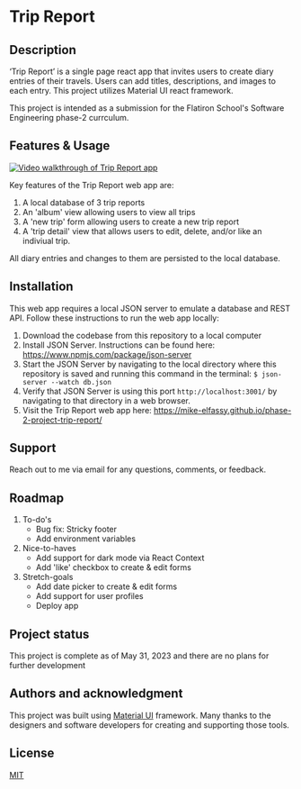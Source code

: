 # Trip Report

## Description

‘Trip Report’ is a single page react app that invites users to create diary entries of their travels. Users can add titles, descriptions, and images to each entry. This project utilizes Material UI react framework.

This project is intended as a submission for the Flatiron School's Software Engineering phase-2 currculum.

## Features & Usage

[![Video walkthrough of Trip Report app](https://cdn.loom.com/sessions/thumbnails/d98c59ee811546118cb266a68d5c9375-with-play.gif)](https://www.loom.com/share/d98c59ee811546118cb266a68d5c9375)

Key features of the Trip Report web app are:
1. A local database of 3 trip reports
2. An 'album' view allowing users to view all trips
3. A 'new trip' form allowing users to create a new trip report
4. A 'trip detail' view that allows users to edit, delete, and/or like an indiviual trip.

All diary entries and changes to them are persisted to the local database.

## Installation

This web app requires a local JSON server to emulate a database and REST API. Follow these instructions to run the web app locally:
1. Download the codebase from this repository to a local computer
2. Install JSON Server. Instructions can be found here: https://www.npmjs.com/package/json-server
3. Start the JSON Server by navigating to the local directory where this repository is saved and running this command in the terminal: `$ json-server --watch db.json`
4. Verify that JSON Server is using this port `http://localhost:3001/` by navigating to that directory in a web browser.
5. Visit the Trip Report web app here: https://mike-elfassy.github.io/phase-2-project-trip-report/

## Support

Reach out to me via email for any questions, comments, or feedback. 

## Roadmap

1. To-do's
    * Bug fix: Stricky footer
    * Add environment variables
2. Nice-to-haves
    * Add support for dark mode via React Context
    * Add 'like' checkbox to create & edit forms 
3. Stretch-goals
    * Add date picker to create & edit forms
    * Add support for user profiles
    * Deploy app


## Project status

This project is complete as of May 31, 2023 and there are no plans for further development

## Authors and acknowledgment

This project was built using [Material UI](https://mui.com/) framework. Many thanks to the designers and software developers for creating and supporting those tools.

## License

[MIT](https://choosealicense.com/licenses/mit/)